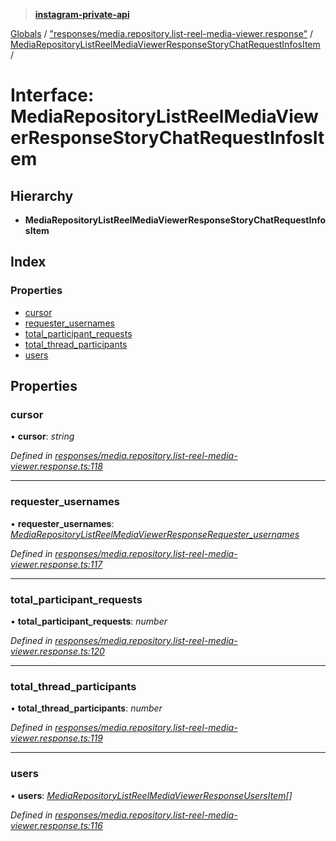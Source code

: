 > **[instagram-private-api](../README.md)**

[Globals](../README.md) / ["responses/media.repository.list-reel-media-viewer.response"](../modules/_responses_media_repository_list_reel_media_viewer_response_.md) / [MediaRepositoryListReelMediaViewerResponseStoryChatRequestInfosItem](_responses_media_repository_list_reel_media_viewer_response_.mediarepositorylistreelmediaviewerresponsestorychatrequestinfositem.md) /

# Interface: MediaRepositoryListReelMediaViewerResponseStoryChatRequestInfosItem

## Hierarchy

* **MediaRepositoryListReelMediaViewerResponseStoryChatRequestInfosItem**

## Index

### Properties

* [cursor](_responses_media_repository_list_reel_media_viewer_response_.mediarepositorylistreelmediaviewerresponsestorychatrequestinfositem.md#cursor)
* [requester_usernames](_responses_media_repository_list_reel_media_viewer_response_.mediarepositorylistreelmediaviewerresponsestorychatrequestinfositem.md#requester_usernames)
* [total_participant_requests](_responses_media_repository_list_reel_media_viewer_response_.mediarepositorylistreelmediaviewerresponsestorychatrequestinfositem.md#total_participant_requests)
* [total_thread_participants](_responses_media_repository_list_reel_media_viewer_response_.mediarepositorylistreelmediaviewerresponsestorychatrequestinfositem.md#total_thread_participants)
* [users](_responses_media_repository_list_reel_media_viewer_response_.mediarepositorylistreelmediaviewerresponsestorychatrequestinfositem.md#users)

## Properties

###  cursor

• **cursor**: *string*

*Defined in [responses/media.repository.list-reel-media-viewer.response.ts:118](https://github.com/dilame/instagram-private-api/blob/01eb399/src/responses/media.repository.list-reel-media-viewer.response.ts#L118)*

___

###  requester_usernames

• **requester_usernames**: *[MediaRepositoryListReelMediaViewerResponseRequester_usernames](_responses_media_repository_list_reel_media_viewer_response_.mediarepositorylistreelmediaviewerresponserequester_usernames.md)*

*Defined in [responses/media.repository.list-reel-media-viewer.response.ts:117](https://github.com/dilame/instagram-private-api/blob/01eb399/src/responses/media.repository.list-reel-media-viewer.response.ts#L117)*

___

###  total_participant_requests

• **total_participant_requests**: *number*

*Defined in [responses/media.repository.list-reel-media-viewer.response.ts:120](https://github.com/dilame/instagram-private-api/blob/01eb399/src/responses/media.repository.list-reel-media-viewer.response.ts#L120)*

___

###  total_thread_participants

• **total_thread_participants**: *number*

*Defined in [responses/media.repository.list-reel-media-viewer.response.ts:119](https://github.com/dilame/instagram-private-api/blob/01eb399/src/responses/media.repository.list-reel-media-viewer.response.ts#L119)*

___

###  users

• **users**: *[MediaRepositoryListReelMediaViewerResponseUsersItem](_responses_media_repository_list_reel_media_viewer_response_.mediarepositorylistreelmediaviewerresponseusersitem.md)[]*

*Defined in [responses/media.repository.list-reel-media-viewer.response.ts:116](https://github.com/dilame/instagram-private-api/blob/01eb399/src/responses/media.repository.list-reel-media-viewer.response.ts#L116)*